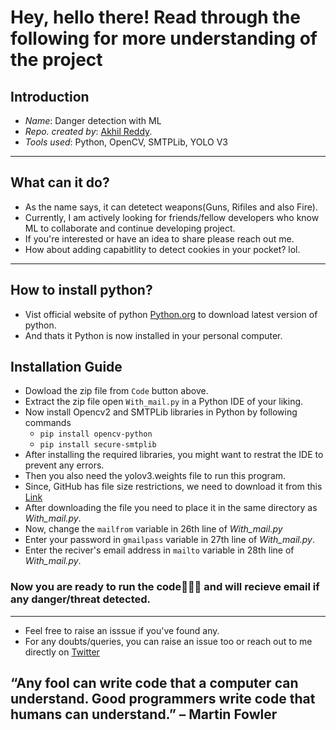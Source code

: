 # Hey, hello there! Read through the following for more understanding of the project

## Introduction

- *Name*: Danger detection with ML
- *Repo. created by*: [Akhil Reddy](https://www.linkedin.com/in/akhil-reddy-karupakula//).
- *Tools used*: Python, OpenCV, SMTPLib, YOLO V3

________________________________________

## What can it do?

- As the name says, it can detetect weapons(Guns, Rifiles and also Fire).
- Currently, I am actively looking for friends/fellow developers who know ML to collaborate and continue developing project.
- If you're interested or have an idea to share please reach out me.
- How about adding capabitlity to detect cookies in your pocket? lol. 


________________________________________

## How to install python?
- Vist official website of python [Python.org](https://www.python.org/downloads/) to download latest version of python.
- And thats it Python is now installed in your personal computer.

## Installation Guide
- Dowload the zip file from `Code` button above.
- Extract the zip file open `With_mail.py` in a Python IDE of your liking.
- Now install Opencv2 and SMTPLib libraries in Python by following commands
    - `pip install opencv-python`
    - `pip install secure-smtplib`
- After installing the  required libraries, you might want to restrat the IDE to prevent any errors.
- Then you also need the yolov3.weights file to run this program.
- Since, GitHub has file size restrictions, we need to download it from this [Link](https://drive.google.com/file/d/1k8e4mMwSDQUdua7nDysgVxWn2ZigZjKJ/view?usp=sharing)
- After downloading the file you need to place it in the same directory as *With_mail.py*.
- Now, change the `mailfrom` variable in 26th line of *With_mail.py*
- Enter your password in `gmailpass` variable in 27th line of *With_mail.py*.
- Enter the reciver's email address in `mailto` variable in 28th line of *With_mail.py*.

### Now you are ready to run the code🤘🏻😎 and will recieve email if any danger/threat detected.
________________________________________

- Feel free to raise an isssue if you've found any.
- For any doubts/queries, you can raise an issue too or reach out to me directly on [Twitter](https://twitter.com/Fast_Learne_r)

## “Any fool can write code that a computer can understand. Good programmers write code that humans can understand.” – Martin Fowler


